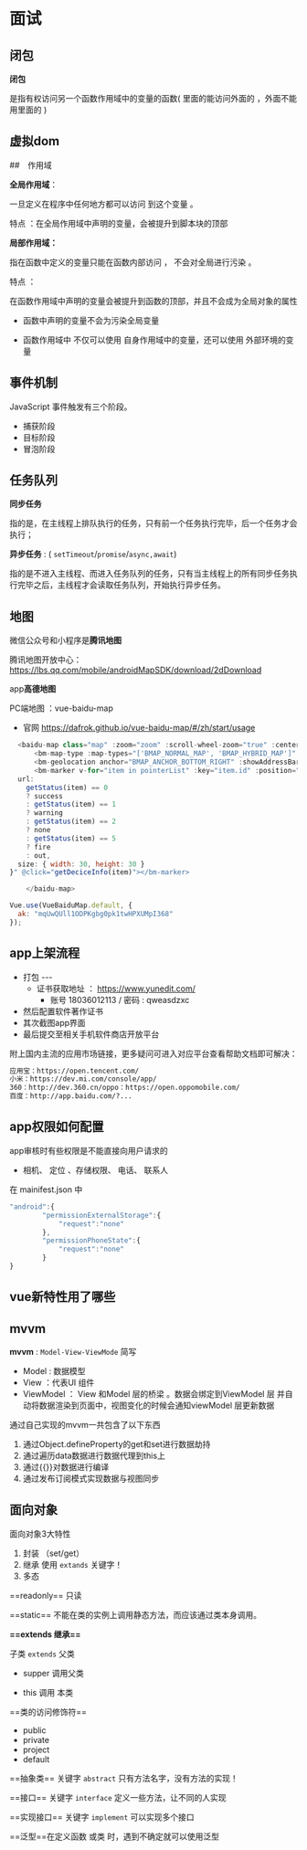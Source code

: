# 面试

## 闭包

**闭包** 

是指有权访问另一个函数作用域中的变量的函数(  里面的能访问外面的  ，外面不能用里面的 )



## 虚拟dom









##　作用域

**全局作用域**：

一旦定义在程序中任何地方都可以访问   到这个变量 。

特点 ：在全局作用域中声明的变量，会被提升到脚本块的顶部



**局部作用域：**

指在函数中定义的变量只能在函数内部访问 ， 不会对全局进行污染 。



特点 ：

 在函数作用域中声明的变量会被提升到函数的顶部，并且不会成为全局对象的属性

- 函数中声明的变量不会为污染全局变量

- 函数作用域中 不仅可以使用 自身作用域中的变量，还可以使用 外部环境的变量





## 事件机制

JavaScript 事件触发有三个阶段。

- 捕获阶段
- 目标阶段
- 冒泡阶段



## 任务队列



**同步任务**

指的是，在主线程上排队执行的任务，只有前一个任务执行完毕，后一个任务才会执行；



**异步任务** :  (  `setTimeout`/`promise`/`async,await`)

指的是不进入主线程、而进入任务队列的任务，只有当主线程上的所有同步任务执行完毕之后，主线程才会读取任务队列，开始执行异步任务。



## 地图



微信公众号和小程序是**腾讯地图**  

腾讯地图开放中心： https://lbs.qq.com/mobile/androidMapSDK/download/2dDownload



app**高德地图**





PC端地图 ：vue-baidu-map

-  官网 https://dafrok.github.io/vue-baidu-map/#/zh/start/usage

~~~javascript
  <baidu-map class="map" :zoom="zoom" :scroll-wheel-zoom="true" :center="centers">
      <bm-map-type :map-types="['BMAP_NORMAL_MAP', 'BMAP_HYBRID_MAP']" anchor="BMAP_ANCHOR_TOP_LEFT"></bm-map-type>
      <bm-geolocation anchor="BMAP_ANCHOR_BOTTOM_RIGHT" :showAddressBar="true" :autoLocation="true"></bm-geolocation>
      <bm-marker v-for="item in pointerList" :key="item.id" :position="item.pointer" :dragging="false" :title="item.lbsStation" :icon="{
  url:
    getStatus(item) == 0
    ? success
    : getStatus(item) == 1
    ? warning
    : getStatus(item) == 2
    ? none
    : getStatus(item) == 5
    ? fire
    : out,
  size: { width: 30, height: 30 }
}" @click="getDeciceInfo(item)"></bm-marker>

    </baidu-map>

Vue.use(VueBaiduMap.default, {
  ak: "mqUwQUll1ODPKgbg0pk1twHPXUMpI368"
});

~~~





## app上架流程

- 打包   --- 
  - 证书获取地址 ：   https://www.yunedit.com/ 
    - 账号 18036012113  /  密码 : qweasdzxc
- 然后配置软件著作证书
- 其次截图app界面
- 最后提交至相关手机软件商店开放平台



附上国内主流的应用市场链接，更多疑问可进入对应平台查看帮助文档即可解决：

~~~txt
应用宝：https://open.tencent.com/
小米：https://dev.mi.com/console/app/
360：http://dev.360.cn/oppo：https://open.oppomobile.com/
百度：http://app.baidu.com/?...
~~~







## app权限如何配置

app审核时有些权限是不能直接向用户请求的

- 相机、 定位 、存储权限、 电话、 联系人

在 mainifest.json 中

~~~javascript
"android":{
        "permissionExternalStorage":{
            "request":"none"
        },
        "permissionPhoneState":{
            "request":"none"
        }
}
~~~



##  vue新特性用了哪些





## mvvm

**mvvm** : `Model-View-ViewMode` 简写 

- Model : 数据模型
- View ：代表UI 组件
- ViewModel ： View 和Model 层的桥梁 。数据会绑定到ViewModel 层 并自动将数据渲染到页面中，视图变化的时候会通知viewModel 层更新数据



通过自己实现的mvvm一共包含了以下东西

1. 通过Object.defineProperty的get和set进行数据劫持
2. 通过遍历data数据进行数据代理到this上
3. 通过{{}}对数据进行编译
4. 通过发布订阅模式实现数据与视图同步





## 面向对象

面向对象3大特性

1. 封装   （set/get）
2. 继承      使用 `extands` 关键字！
3. 多态       

==readonly== 只读

==static==  不能在类的实例上调用静态方法，而应该通过类本身调用。



**==extends 继承==**

子类 `extends` 父类

- supper 调用父类

- this 调用 本类



==类的访问修饰符==

- public
- private
- project
- default



==抽象类== 关键字 `abstract`  只有方法名字，没有方法的实现！

==接口==  关键字 `interface`   定义一些方法，让不同的人实现

==实现接口== 关键字 `implement`  可以实现多个接口



==泛型==在定义函数 或类 时，遇到不确定就可以使用泛型







